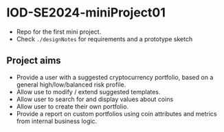 # IOD-SE2024-miniProject01
- Repo for the first mini project. 
- Check ```./designNotes``` for requirements and a prototype sketch 
## Project aims
- Provide a user with a suggested cryptocurrency portfolio, based on a general high/low/balanced risk profile.
- Allow use to modify / extend suggested templates.
- Allow user to search for and display values about coins
- Allow user to create their own portfolio.
- Provide a report on custom portfolios using coin attributes and metrics from internal business logic. 
